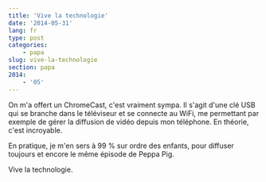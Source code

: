 ```yaml
---
title: 'Vive la technologie'
date: '2014-05-31'
lang: fr
type: post
categories:
    - papa
slug: vive-la-technologie
section: papa
2014:
    - '05'
---
```


On m'a offert un ChromeCast, c'est vraiment sympa. Il s'agit d'une clé USB qui se branche dans le téléviseur et se connecte au WiFi, me permettant par exemple de gérer la diffusion de vidéo depuis mon téléphone. En théorie, c'est incroyable.

En pratique, je m'en sers à 99 % sur ordre des enfants, pour diffuser toujours et encore le même épisode de Peppa Pig.

Vive la technologie.
